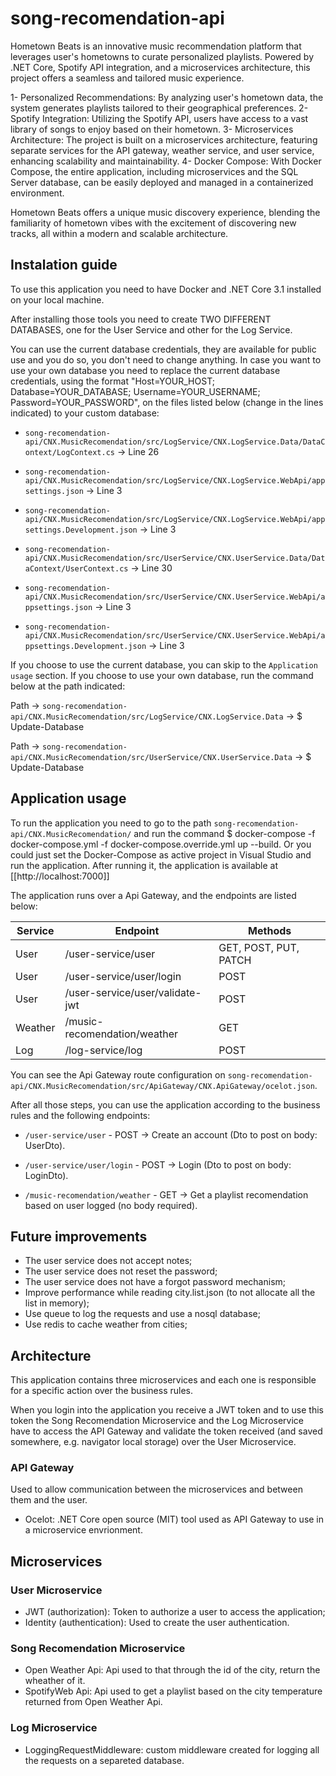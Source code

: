 # song-recomendation-api
Hometown Beats is an innovative music recommendation platform that leverages user's hometowns to curate personalized playlists. Powered by .NET Core, Spotify API integration, and a microservices architecture, this project offers a seamless and tailored music experience.

1- Personalized Recommendations: By analyzing user's hometown data, the system generates playlists tailored to their geographical preferences.
2- Spotify Integration: Utilizing the Spotify API, users have access to a vast library of songs to enjoy based on their hometown.
3- Microservices Architecture: The project is built on a microservices architecture, featuring separate services for the API gateway, weather service, and user service, enhancing scalability and maintainability.
4- Docker Compose: With Docker Compose, the entire application, including microservices and the SQL Server database, can be easily deployed and managed in a containerized environment.

Hometown Beats offers a unique music discovery experience, blending the familiarity of hometown vibes with the excitement of discovering new tracks, all within a modern and scalable architecture.

 ## Instalation guide
 To use this application you need to have Docker and .NET Core 3.1 installed on your local machine. 
 
 After installing those tools you need to create TWO DIFFERENT DATABASES, one for the User Service and other for the Log Service. 
 
 You can use the current database credentials, they are available for public use and you do so, you don't need to change anything. In case you want to use your own database you need to replace the current database credentials, using the format "Host=YOUR_HOST; Database=YOUR_DATABASE; Username=YOUR_USERNAME; Password=YOUR_PASSWORD", on the files listed below (change in the lines indicated) to your custom database:
  * `song-recomendation-api/CNX.MusicRecomendation/src/LogService/CNX.LogService.Data/DataContext/LogContext.cs`        -> Line 26
  
  * `song-recomendation-api/CNX.MusicRecomendation/src/LogService/CNX.LogService.WebApi/appsettings.json`               -> Line 3
  
  * `song-recomendation-api/CNX.MusicRecomendation/src/LogService/CNX.LogService.WebApi/appsettings.Development.json`   -> Line 3
  
  * `song-recomendation-api/CNX.MusicRecomendation/src/UserService/CNX.UserService.Data/DataContext/UserContext.cs`     -> Line 30
  
  * `song-recomendation-api/CNX.MusicRecomendation/src/UserService/CNX.UserService.WebApi/appsettings.json`             -> Line 3
  
  * `song-recomendation-api/CNX.MusicRecomendation/src/UserService/CNX.UserService.WebApi/appsettings.Development.json` -> Line 3
  
  If you choose to use the current database, you can skip to the `Application usage` section. If you choose to use your own database, run the command below at the path indicated:
  
  Path -> `song-recomendation-api/CNX.MusicRecomendation/src/LogService/CNX.LogService.Data`   -> $ Update-Database
  
  Path -> `song-recomendation-api/CNX.MusicRecomendation/src/UserService/CNX.UserService.Data` -> $ Update-Database 
 
 ## Application usage
  To run the application you need to go to the path `song-recomendation-api/CNX.MusicRecomendation/` and run the command $ docker-compose -f docker-compose.yml -f docker-compose.override.yml up --build. Or you could just set the Docker-Compose as active project in Visual Studio and run the application. After running it, the application is available at [[http://localhost:7000]]
  
  The application runs over a Api Gateway, and the endpoints are listed below:
  
| Service | Endpoint                        | Methods               |
|---------|---------------------------------|-----------------------|
| User    | /user-service/user              | GET, POST, PUT, PATCH |
| User    | /user-service/user/login        | POST                  |
| User    | /user-service/user/validate-jwt | POST                  |
| Weather | /music-recomendation/weather    | GET                   |
| Log     | /log-service/log                | POST                  |

  You can see the Api Gateway route configuration on `song-recomendation-api/CNX.MusicRecomendation/src/ApiGateway/CNX.ApiGateway/ocelot.json`.
  
  After all those steps, you can use the application according to the business rules and the following endpoints:
  
  * `/user-service/user` - POST -> Create an account (Dto to post on body: UserDto).
  
  * `/user-service/user/login` - POST -> Login (Dto to post on body: LoginDto).
  
  * `/music-recomendation/weather` - GET -> Get a playlist recomendation based on user logged (no body required).
  
 ## Future improvements
 - The user service does not accept notes;
 - The user service does not reset the password;
 - The user service does not have a forgot password mechanism;
 - Improve performance while reading city.list.json (to not allocate all the list in memory);
 - Use queue to log the requests and use a nosql database;
 - Use redis to cache weather from cities;
  
 ## Architecture
 This application contains three microservices and each one is responsible for a specific action over the business rules.

When you login into the application you receive a JWT token and to use this token the Song Recomendation Microservice and the Log Microservice have to access the API Gateway and validate the token received (and saved somewhere, e.g. navigator local storage) over the User Microservice.

 ### API Gateway
 Used to allow communication between the microservices and between them and the user.

 - Ocelot: .NET Core open source (MIT) tool used as API Gateway to use in a microservice envrionment.

 ## Microservices

 ### User Microservice
 - JWT (authorization): Token to authorize a user to access the application;
 - Identity (authentication): Used to create the user authentication.

 ### Song Recomendation Microservice
 - Open Weather Api: Api used to that through the id of the city, return the wheather of it.
 - SpotifyWeb Api: Api used to get a playlist based on the city temperature returned from Open Weather Api.

 ### Log Microservice
 - LoggingRequestMiddleware: custom middleware created for logging all the requests on a separeted database.
